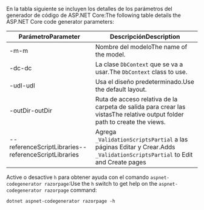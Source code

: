 <span data-ttu-id="2a712-101">En la tabla siguiente se incluyen los detalles de los parámetros del generador de código de ASP.NET Core:</span><span class="sxs-lookup"><span data-stu-id="2a712-101">The following table details the ASP.NET Core code generator parameters:</span></span>

| <span data-ttu-id="2a712-102">Parámetro</span><span class="sxs-lookup"><span data-stu-id="2a712-102">Parameter</span></span>               | <span data-ttu-id="2a712-103">Descripción</span><span class="sxs-lookup"><span data-stu-id="2a712-103">Description</span></span>|
| ----------------- | ------------ |
| <span data-ttu-id="2a712-104">-m</span><span class="sxs-lookup"><span data-stu-id="2a712-104">-m</span></span>  | <span data-ttu-id="2a712-105">Nombre del modelo</span><span class="sxs-lookup"><span data-stu-id="2a712-105">The name of the model.</span></span> |
| <span data-ttu-id="2a712-106">-dc</span><span class="sxs-lookup"><span data-stu-id="2a712-106">-dc</span></span>  | <span data-ttu-id="2a712-107">La clase `DbContext` que se va a usar.</span><span class="sxs-lookup"><span data-stu-id="2a712-107">The `DbContext` class to use.</span></span> |
| <span data-ttu-id="2a712-108">-udl</span><span class="sxs-lookup"><span data-stu-id="2a712-108">-udl</span></span> | <span data-ttu-id="2a712-109">Usa el diseño predeterminado.</span><span class="sxs-lookup"><span data-stu-id="2a712-109">Use the default layout.</span></span> |
| <span data-ttu-id="2a712-110">-outDir</span><span class="sxs-lookup"><span data-stu-id="2a712-110">-outDir</span></span> | <span data-ttu-id="2a712-111">Ruta de acceso relativa de la carpeta de salida para crear las vistas</span><span class="sxs-lookup"><span data-stu-id="2a712-111">The relative output folder path to create the views.</span></span> |
| <span data-ttu-id="2a712-112">--referenceScriptLibraries</span><span class="sxs-lookup"><span data-stu-id="2a712-112">--referenceScriptLibraries</span></span> | <span data-ttu-id="2a712-113">Agrega `_ValidationScriptsPartial` a las páginas Editar y Crear.</span><span class="sxs-lookup"><span data-stu-id="2a712-113">Adds `_ValidationScriptsPartial` to Edit and Create pages</span></span> |

<span data-ttu-id="2a712-114">Active o desactive `h` para obtener ayuda con el comando `aspnet-codegenerator razorpage`:</span><span class="sxs-lookup"><span data-stu-id="2a712-114">Use the `h` switch to get help on the `aspnet-codegenerator razorpage` command:</span></span>

```console
dotnet aspnet-codegenerator razorpage -h
```
